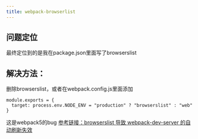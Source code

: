 ```yaml
---
title: webpack-browserlist
---
```


## 问题定位
最终定位到的是我在package.json里面写了browserslist
## 解决方法：
删除browserslist，或者在webpack.config.js里面添加
```
module.exports = {
  target: process.env.NODE_ENV = "production" ? "browserslist" : "web"
}
```
这是webpack5的bug
[参考链接：browserslist 导致 webpack-dev-server 的自动刷新失效](https://segmentfault.com/q/1010000038165280)